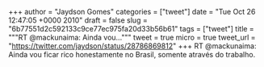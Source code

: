 
+++
author = "Jaydson Gomes"
categories = ["tweet"]
date = "Tue Oct 26 12:47:05 +0000 2010"
draft = false
slug = "6b77551d2c592133c9ce77ec975fa20d33b56b61"
tags = ["tweet"]
title = """RT @mackunaima: Ainda vou..."""
tweet = true
micro = true
tweet_url = "https://twitter.com/jaydson/status/28786869812"
+++
RT @mackunaima: Ainda vou ficar rico honestamente no Brasil, somente através do trabalho.
